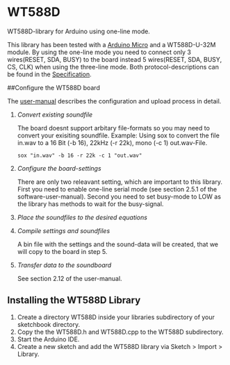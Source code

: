 # WT588D
WT588D-library for Arduino using one-line mode.

This library has been tested with a [Arduino Micro](https://www.arduino.cc/en/Main/ArduinoBoardMicro) and a WT588D-U-32M module.
By using the one-line mode you need to connect only 3 wires(RESET, SDA, BUSY) to the board instead 5 wires(RESET, SDA, BUSY, CS, CLK) when using the three-line mode. 
Both protocol-descriptions can be found in the [Specification](http://e-radionica.com/productdata/WT588D%20CHIP&MODULE%20DETAILED%20INFORMATION.pdf).

##Configure the WT588D board

The [user-manual](http://www.elechouse.com/elechouse/images/product/MP3%20WT588D%20USB%20module/WT588D%20software%20user%20manual.pdf) describes the configuration and upload process in detail.  

1. *Convert existing soundfile*
	
	The board doesnt support arbitary file-formats so you may need to convert your exisiting soundfile. 
	Example: Using sox to convert the file in.wav to a 16 Bit (-b 16), 22kHz (-r 22k), mono (-c 1) out.wav-File. 
	
	`sox "in.wav" -b 16 -r 22k -c 1 "out.wav"`

2. *Configure the board-settings*

	There are only two releavant setting, which are important to this library. First you need to enable one-line serial mode (see section 2.5.1 of the software-user-manual). Second you need to set busy-mode to LOW as the library has methods to wait for the busy-signal. 

3. *Place the soundfiles to the desired equations*

4. *Compile settings and soundfiles*

	A bin file with the settings and the sound-data will be created, that we will copy to the board in step 5.
	
5. *Transfer data to the soundboard*

	See section 2.12 of the user-manual.
	
## Installing the WT588D Library

1. Create a directory WT588D inside your libraries subdirectory of your sketchbook directory. 
2. Copy the the WT588D.h and WT588D.cpp to the WT588D subdirectory.
3. Start the Arduino IDE.
4. Create a new sketch and add the WT588D library via Sketch > Import > Library.


	
	 